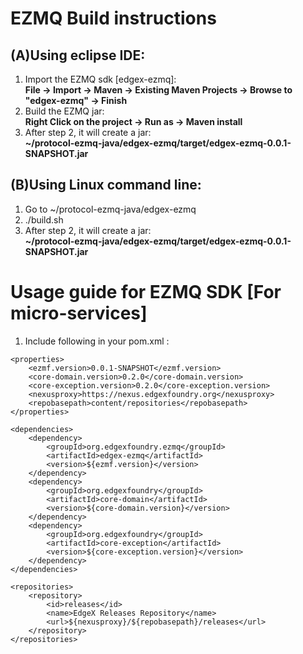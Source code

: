 # EZMQ Build instructions

## (A)Using eclipse IDE:

1. Import the EZMQ sdk [edgex-ezmq]:</br>
    **File -> Import -> Maven -> Existing Maven Projects -> Browse to "edgex-ezmq" -> Finish**
2. Build the EZMQ jar: </br>
    **Right Click on the project -> Run as -> Maven install**
3. After step 2, it will create a jar: </br>
    **~/protocol-ezmq-java/edgex-ezmq/target/edgex-ezmq-0.0.1-SNAPSHOT.jar**

## (B)Using Linux command line:

1. Go to ~/protocol-ezmq-java/edgex-ezmq
2. ./build.sh
3. After step 2, it will create a jar: </br>
    **~/protocol-ezmq-java/edgex-ezmq/target/edgex-ezmq-0.0.1-SNAPSHOT.jar**

# Usage guide for EZMQ SDK [For micro-services] 
1. Include following in your pom.xml :

```
<properties>
    <ezmf.version>0.0.1-SNAPSHOT</ezmf.version>
    <core-domain.version>0.2.0</core-domain.version>
    <core-exception.version>0.2.0</core-exception.version>
    <nexusproxy>https://nexus.edgexfoundry.org</nexusproxy>
    <repobasepath>content/repositories</repobasepath>
</properties>

<dependencies>
    <dependency>
        <groupId>org.edgexfoundry.ezmq</groupId>
        <artifactId>edgex-ezmq</artifactId>
        <version>${ezmf.version}</version>
    </dependency>
    <dependency>
        <groupId>org.edgexfoundry</groupId>
        <artifactId>core-domain</artifactId>
        <version>${core-domain.version}</version>
    </dependency>
    <dependency>
        <groupId>org.edgexfoundry</groupId>
        <artifactId>core-exception</artifactId>
        <version>${core-exception.version}</version>
    </dependency>
</dependencies>

<repositories>
    <repository>
        <id>releases</id>
        <name>EdgeX Releases Repository</name>
        <url>${nexusproxy}/${repobasepath}/releases</url>
    </repository>
</repositories>
```
